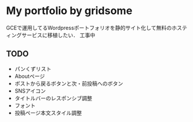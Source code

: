 # My portfolio by gridsome

GCEで運用してるWordpressポートフォリオを静的サイト化して無料のホスティングサービスに移植したい．
工事中

## TODO

- パンくずリスト
- Aboutページ
- ポストから戻るボタンと次・前投稿へのボタン
- SNSアイコン
- タイトルバーのレスポンシブ調整
- フォント
- 投稿ページ本文スタイル調整
